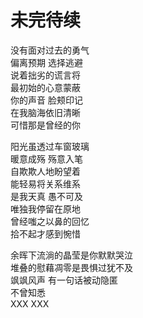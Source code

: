 # 未完待续
没有面对过去的勇气  
偏离预期 选择逃避  
说着拙劣的谎言将  
最初始的心意蒙蔽  
你的声音 脸颊印记  
在我脑海依旧清晰  
可惜那是曾经的你  

阳光虽透过车窗玻璃  
暖意成殇 殇意入笔  
自欺欺人地盼望着  
能轻易将关系维系  
是我天真 愚不可及  
唯独我停留在原地  
曾经嗤之以鼻的回忆  
拾不起才感到惋惜  

余晖下流淌的晶莹是你默默哭泣  
堆叠的慰藉凋零是畏惧过犹不及  
飒飒风声 有一句话被动隐匿  
不曾知悉  
XXX XXX  


